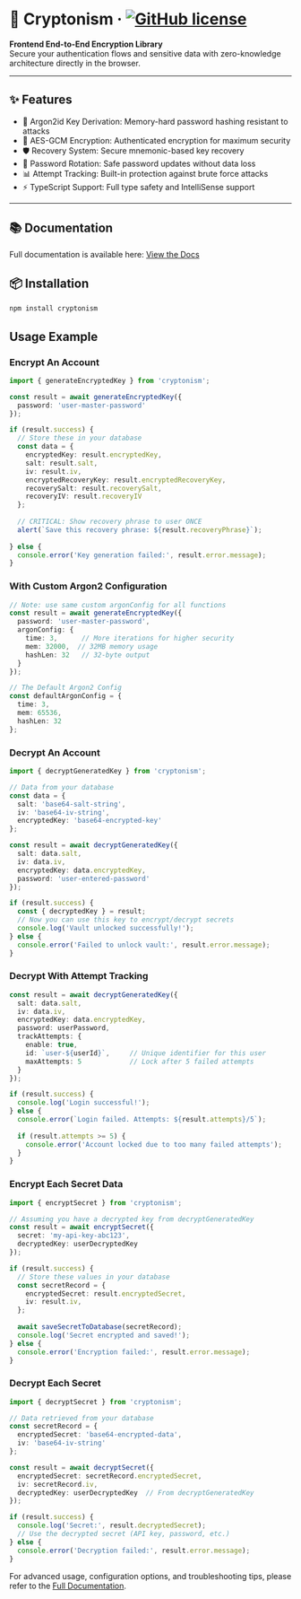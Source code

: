# 🔐 Cryptonism &middot; [![GitHub license](https://img.shields.io/badge/license-MIT-blue.svg)](https://github.com/sabkat-ahmed-rafi/cryptonism/blob/main/LICENSE)

**Frontend End-to-End Encryption Library**  
Secure your authentication flows and sensitive data with zero-knowledge architecture directly in the browser.

---

## ✨ Features

- 🔑 Argon2id Key Derivation: Memory-hard password hashing resistant to attacks
- 🔐 AES-GCM Encryption: Authenticated encryption for maximum security
- 🛡️ Recovery System: Secure mnemonic-based key recovery
- 🔄 Password Rotation: Safe password updates without data loss
- 📊 Attempt Tracking: Built-in protection against brute force attacks
- ⚡ TypeScript Support: Full type safety and IntelliSense support

---

## 📚 Documentation
Full documentation is available here: [View the Docs](https://cryptonism.vercel.app)

## 📦 Installation

```bash
npm install cryptonism
```

## Usage Example

### Encrypt An Account

```typescript
import { generateEncryptedKey } from 'cryptonism';

const result = await generateEncryptedKey({
  password: 'user-master-password'
});

if (result.success) {
  // Store these in your database
  const data = {
    encryptedKey: result.encryptedKey,
    salt: result.salt,
    iv: result.iv,
    encryptedRecoveryKey: result.encryptedRecoveryKey,
    recoverySalt: result.recoverySalt,
    recoveryIV: result.recoveryIV
  };
  
  // CRITICAL: Show recovery phrase to user ONCE
  alert(`Save this recovery phrase: ${result.recoveryPhrase}`);
  
} else {
  console.error('Key generation failed:', result.error.message);
}
```

### With Custom Argon2 Configuration

```typescript
// Note: use same custom argonConfig for all functions
const result = await generateEncryptedKey({
  password: 'user-master-password',
  argonConfig: {
    time: 3,      // More iterations for higher security
    mem: 32000,  // 32MB memory usage
    hashLen: 32   // 32-byte output
  }
});

// The Default Argon2 Config
const defaultArgonConfig = {
  time: 3,
  mem: 65536,
  hashLen: 32
};

```

### Decrypt An Account

```typescript
import { decryptGeneratedKey } from 'cryptonism';

// Data from your database
const data = {
  salt: 'base64-salt-string',
  iv: 'base64-iv-string', 
  encryptedKey: 'base64-encrypted-key'
};

const result = await decryptGeneratedKey({
  salt: data.salt,
  iv: data.iv,
  encryptedKey: data.encryptedKey,
  password: 'user-entered-password'
});

if (result.success) {
  const { decryptedKey } = result;
  // Now you can use this key to encrypt/decrypt secrets
  console.log('Vault unlocked successfully!');
} else {
  console.error('Failed to unlock vault:', result.error.message);
}
```

### Decrypt With Attempt Tracking

```typescript
const result = await decryptGeneratedKey({
  salt: data.salt,
  iv: data.iv,
  encryptedKey: data.encryptedKey,
  password: userPassword,
  trackAttempts: {
    enable: true,
    id: `user-${userId}`,     // Unique identifier for this user
    maxAttempts: 5            // Lock after 5 failed attempts
  }
});

if (result.success) {
  console.log('Login successful!');
} else {
  console.error(`Login failed. Attempts: ${result.attempts}/5`);
  
  if (result.attempts >= 5) {
    console.error('Account locked due to too many failed attempts');
  }
}
```

### Encrypt Each Secret Data

```typescript
import { encryptSecret } from 'cryptonism';

// Assuming you have a decrypted key from decryptGeneratedKey
const result = await encryptSecret({
  secret: 'my-api-key-abc123',
  decryptedKey: userDecryptedKey
});

if (result.success) {
  // Store these values in your database
  const secretRecord = {
    encryptedSecret: result.encryptedSecret,
    iv: result.iv,
  };
  
  await saveSecretToDatabase(secretRecord);
  console.log('Secret encrypted and saved!');
} else {
  console.error('Encryption failed:', result.error.message);
}
```

### Decrypt Each Secret

```typescript
import { decryptSecret } from 'cryptonism';

// Data retrieved from your database
const secretRecord = {
  encryptedSecret: 'base64-encrypted-data',
  iv: 'base64-iv-string'
};

const result = await decryptSecret({
  encryptedSecret: secretRecord.encryptedSecret,
  iv: secretRecord.iv,
  decryptedKey: userDecryptedKey  // From decryptGeneratedKey
});

if (result.success) {
  console.log('Secret:', result.decryptedSecret);
  // Use the decrypted secret (API key, password, etc.)
} else {
  console.error('Decryption failed:', result.error.message);
}
```


For advanced usage, configuration options, and troubleshooting tips, please refer to the [Full Documentation](https://cryptonism.vercel.app).